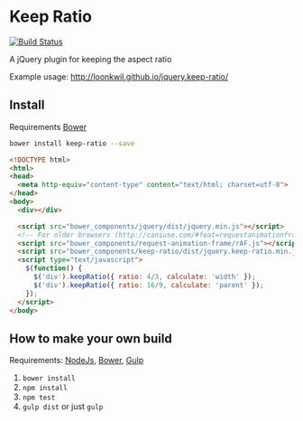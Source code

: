 # Keep Ratio

[![Build Status](https://travis-ci.org/loonkwil/jquery.keep-ratio.png)](https://travis-ci.org/loonkwil/jquery.keep-ratio)

A jQuery plugin for keeping the aspect ratio

Example usage: http://loonkwil.github.io/jquery.keep-ratio/

## Install

Requirements [Bower](https://github.com/bower/bower)

```bash
bower install keep-ratio --save
```

```html
<!DOCTYPE html>
<html>
<head>
  <meta http-equiv="content-type" content="text/html; charset=utf-8">
</head>
<body>
  <div></div>

  <script src="bower_components/jquery/dist/jquery.min.js"></script>
  <!-- For older browsers (http://caniuse.com/#feat=requestanimationframe) -->
  <script src="bower_components/request-animation-frame/rAF.js"></script>
  <script src="bower_components/keep-ratio/dist/jquery.keep-ratio.min.js"></script>
  <script type="text/javascript">
    $(function() {
      $('div').keepRatio({ ratio: 4/3, calculate: 'width' });
      $('div').keepRatio({ ratio: 16/9, calculate: 'parent' });
    });
  </script>
</body>
```

## How to make your own build

Requirements: [NodeJs](http://nodejs.org), [Bower](http://bower.io),
[Gulp](http://gulpjs.com)

 1. `bower install`
 2. `npm install`
 3. `npm test`
 4. `gulp dist` or just `gulp`
